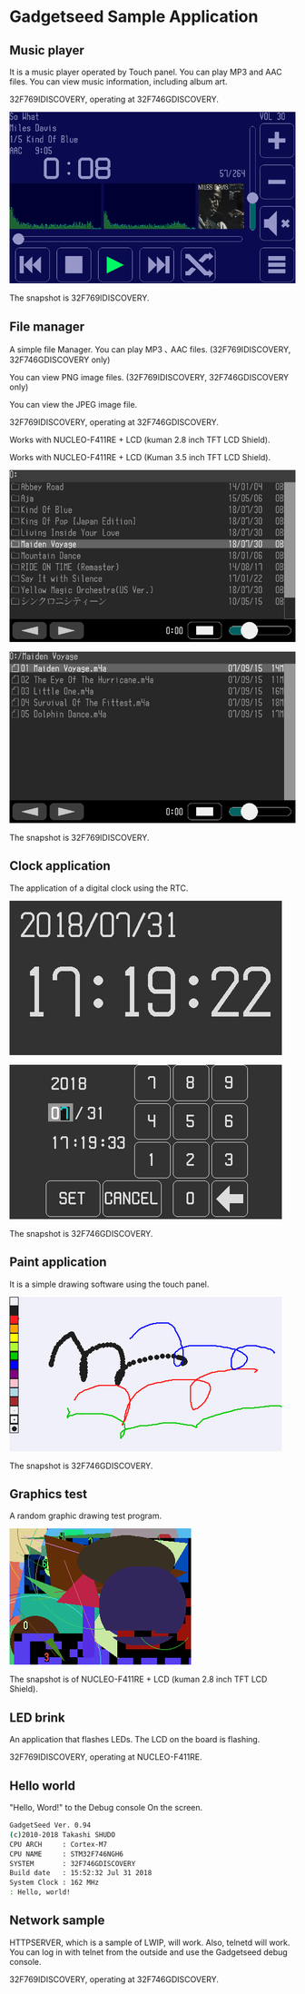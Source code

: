 # Gadgetseed Sample Application

## Music player

   It is a music player operated by Touch panel.
   You can play MP3 and AAC files.
   You can view music information, including album art.

   32F769IDISCOVERY, operating at 32F746GDISCOVERY.

   ![musicplay](musicplay.png)

   The snapshot is 32F769IDISCOVERY.

## File manager

   A simple file Manager. You can play MP3 ､ AAC files. (32F769IDISCOVERY, 32F746GDISCOVERY only)

   You can view PNG image files. (32F769IDISCOVERY, 32F746GDISCOVERY only)

   You can view the JPEG image file.

   32F769IDISCOVERY, operating at 32F746GDISCOVERY.

   Works with NUCLEO-F411RE + LCD (kuman 2.8 inch TFT LCD Shield).

   Works with NUCLEO-F411RE + LCD (Kuman 3.5 inch TFT LCD Shield).

   ![filemanager](filemanager.png)

   ![filemanager_2](filemanager_2.png)

   The snapshot is 32F769IDISCOVERY.

## Clock application

   The application of a digital clock using the RTC.

   ![clock](clock.png)

   ![clock_2](clock_2.png)

   The snapshot is 32F746GDISCOVERY.

## Paint application

   It is a simple drawing software using the touch panel.

   ![paint](paint.png)

   The snapshot is 32F746GDISCOVERY.

## Graphics test

   A random graphic drawing test program.

   ![graphics_test](graphics_test.png)

   The snapshot is of NUCLEO-F411RE + LCD (kuman 2.8 inch TFT LCD Shield).

## LED brink

   An application that flashes LEDs.
   The LCD on the board is flashing.

   32F769IDISCOVERY, operating at NUCLEO-F411RE.

## Hello world

   "Hello, Word!" to the Debug console On the screen.

   ```sh
   GadgetSeed Ver. 0.94
   (c)2010-2018 Takashi SHUDO
   CPU ARCH     : Cortex-M7
   CPU NAME     : STM32F746NGH6
   SYSTEM       : 32F746GDISCOVERY
   Build date   : 15:52:32 Jul 31 2018
   System Clock : 162 MHz
   : Hello, world!
   ```

## Network sample

   HTTPSERVER, which is a sample of LWIP, will work. Also, telnetd will work.
   You can log in with telnet from the outside and use the Gadgetseed debug console.

   32F769IDISCOVERY, operating at 32F746GDISCOVERY.
